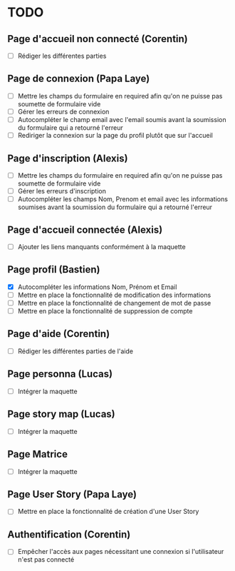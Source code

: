# TODO



## Page d'accueil non connecté (Corentin)

- [ ] Rédiger les différentes parties

## Page de connexion (Papa Laye)

- [ ] Mettre les champs du formulaire en required afin qu'on ne puisse pas soumette de formulaire vide
- [ ] Gérer les erreurs de connexion
- [ ] Autocompléter le champ email avec l'email soumis avant la soumission du formulaire qui a retourné l'erreur
- [ ] Rediriger la connexion sur la page du profil plutôt que sur l'accueil

## Page d'inscription (Alexis)

- [ ] Mettre les champs du formulaire en required afin qu'on ne puisse pas soumette de formulaire vide
- [ ] Gérer les erreurs d'inscription
- [ ] Autocompléter les champs Nom, Prenom et email avec les informations soumises avant la soumission du formulaire qui a retourné l'erreur

## Page d'accueil connectée (Alexis)

- [ ] Ajouter les liens manquants conformément à la maquette

## Page profil (Bastien)

- [x] Autocompléter les informations Nom, Prénom et Email
- [ ] Mettre en place la fonctionnalité de modification des informations
- [ ] Mettre en place la fonctionnalité de changement de mot de passe
- [ ] Mettre en place la fonctionnalité de suppression de compte

## Page d'aide (Corentin)

- [ ] Rédiger les différentes parties de l'aide

## Page personna (Lucas)

- [ ] Intégrer la maquette

## Page story map (Lucas)

- [ ] Intégrer la maquette

## Page Matrice

- [ ] Intégrer la maquette

## Page User Story (Papa Laye)

- [ ] Mettre en place la fonctionnalité de création d'une User Story

## Authentification (Corentin)

- [ ] Empêcher l'accès aux pages nécessitant une connexion si l'utilisateur n'est pas connecté
